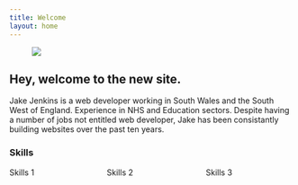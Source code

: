 ```yaml
---
title: Welcome
layout: home
---
```


<figure class="image is-fullwidth">
<img src="https://picsum.photos/1280/400"><br />
</figure>

<h2>Hey, welcome to the new site.</h2>
<p>
Jake Jenkins is a web developer working in South Wales and the South West of England. Experience in NHS and Education sectors. Despite having a number of jobs not entitled web developer, Jake has been consistantly building websites over the past ten years. 
</p>

<h3>Skills</h3>
<div class="columns">
  <div class="column">
    Skills 1
  </div>
  <div class="column">
    Skills 2
  </div>
  <div class="column">
    Skills 3
  </div>
</div>